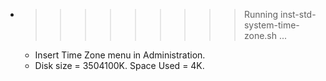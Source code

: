 * >>>>>>>>> Running inst-std-system-time-zone.sh ...
  * Insert Time Zone menu in Administration.
  * Disk size = 3504100K. Space Used = 4K.
